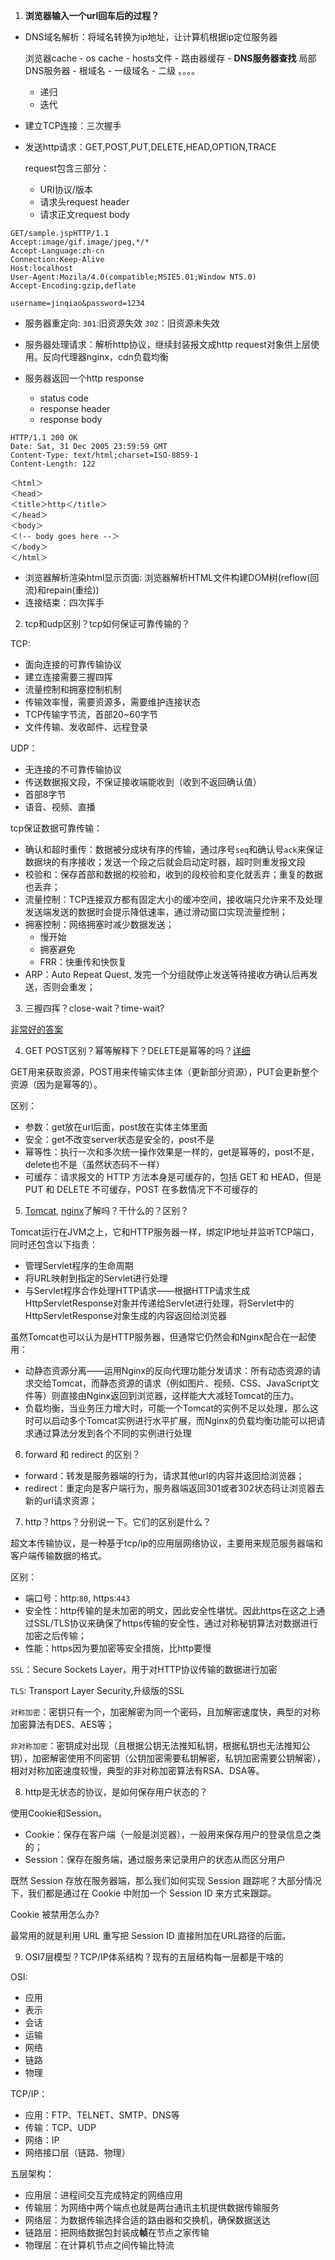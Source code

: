 1. **浏览器输入一个url回车后的过程？**

- DNS域名解析：将域名转换为ip地址，让计算机根据ip定位服务器

    浏览器cache - os cache - hosts文件 - 路由器缓存 - **DNS服务器查找**
局部DNS服务器 - 根域名 - 一级域名 - 二级 。。。。

  - 递归
  - 迭代  

- 建立TCP连接：三次握手

- 发送http请求：GET,POST,PUT,DELETE,HEAD,OPTION,TRACE

    request包含三部分：

  - URI协议/版本
  - 请求头request header
  - 请求正文request body
```http request
GET/sample.jspHTTP/1.1
Accept:image/gif.image/jpeg,*/*
Accept-Language:zh-cn
Connection:Keep-Alive
Host:localhost
User-Agent:Mozila/4.0(compatible;MSIE5.01;Window NT5.0)
Accept-Encoding:gzip,deflate

username=jinqiao&password=1234

```
- 服务器重定向: `301`:旧资源失效 `302`：旧资源未失效
- 服务器处理请求：解析http协议，继续封装报文成http request对象供上层使用。反向代理器nginx，cdn负载均衡
- 服务器返回一个http response

    - status code
    - response header
    - response body
```http request
HTTP/1.1 200 OK
Date: Sat, 31 Dec 2005 23:59:59 GMT
Content-Type: text/html;charset=ISO-8859-1
Content-Length: 122

＜html＞
＜head＞
＜title＞http＜/title＞
＜/head＞
＜body＞
＜!-- body goes here --＞
＜/body＞
＜/html＞
```
- 浏览器解析渲染html显示页面: 浏览器解析HTML文件构建DOM树(reflow(回流)和repain(重绘))
- 连接结束：四次挥手

2. tcp和udp区别？tcp如何保证可靠传输的？

TCP:

- 面向连接的可靠传输协议
- 建立连接需要三握四挥
- 流量控制和拥塞控制机制
- 传输效率慢，需要资源多，需要维护连接状态
- TCP传输字节流，首部20~60字节
- 文件传输、发收邮件、远程登录

UDP：

- 无连接的不可靠传输协议
- 传送数据报文段，不保证接收端能收到（收到不返回确认值）
- 首部8字节
- 语音、视频、直播

tcp保证数据可靠传输：

- 确认和超时重传：数据被分成块有序的传输，通过序号`seq`和确认号`ack`来保证数据块的有序接收；发送一个段之后就会启动定时器，超时则重发报文段
- 校验和：保存首部和数据的校验和，收到的段校验和变化就丢弃；重复的数据也丢弃；
- 流量控制：TCP连接双方都有固定大小的缓冲空间，接收端只允许来不及处理发送端发送的数据时会提示降低速率，通过滑动窗口实现流量控制；
- 拥塞控制：网络拥塞时减少数据发送；
  - 慢开始
  - 拥塞避免
  - FRR：快重传和快恢复
- ARP：Auto Repeat Quest, 发完一个分组就停止发送等待接收方确认后再发送，否则会重发；

3. 三握四挥？close-wait？time-wait?

[非常好的答案](https://blog.csdn.net/qzcsu/article/details/72861891)

4. GET POST区别？幂等解释下？DELETE是幂等的吗？[详细](https://github.com/CyC2018/CS-Notes/blob/master/notes/HTTP.md#%E4%B9%9Dget-%E5%92%8C-post-%E6%AF%94%E8%BE%83)

GET用来获取资源，POST用来传输实体主体（更新部分资源），PUT会更新整个资源（因为是幂等的）。

区别：
- 参数：get放在url后面，post放在实体主体里面
- 安全：get不改变server状态是安全的，post不是
- 幂等性：执行一次和多次统一操作效果是一样的，get是幂等的，post不是，delete也不是（虽然状态码不一样）
- 可缓存：请求报文的 HTTP 方法本身是可缓存的，包括 GET 和 HEAD，但是 PUT 和 DELETE 不可缓存，POST 在多数情况下不可缓存的

5. [Tomcat](https://www.zhihu.com/question/32212996), [nginx](https://juejin.im/post/5e982d4b51882573b0474c07#heading-0)了解吗？干什么的？区别？

Tomcat运行在JVM之上，它和HTTP服务器一样，绑定IP地址并监听TCP端口，同时还包含以下指责：

- 管理Servlet程序的生命周期
- 将URL映射到指定的Servlet进行处理
- 与Servlet程序合作处理HTTP请求——根据HTTP请求生成HttpServletResponse对象并传递给Servlet进行处理，将Servlet中的HttpServletResponse对象生成的内容返回给浏览器

虽然Tomcat也可以认为是HTTP服务器，但通常它仍然会和Nginx配合在一起使用：

- 动静态资源分离——运用Nginx的反向代理功能分发请求：所有动态资源的请求交给Tomcat，而静态资源的请求（例如图片、视频、CSS、JavaScript文件等）则直接由Nginx返回到浏览器，这样能大大减轻Tomcat的压力。
- 负载均衡，当业务压力增大时，可能一个Tomcat的实例不足以处理，那么这时可以启动多个Tomcat实例进行水平扩展，而Nginx的负载均衡功能可以把请求通过算法分发到各个不同的实例进行处理

6. forward 和 redirect 的区别？

- forward：转发是服务器端的行为，请求其他url的内容并返回给浏览器；
- redirect：重定向是客户端行为，服务器端返回301或者302状态码让浏览器去新的url请求资源；

7. http？https？分别说一下。它们的区别是什么？

超文本传输协议，是一种基于tcp/ip的应用层网络协议，主要用来规范服务器端和客户端传输数据的格式。

区别：
- 端口号：http:`80`, https:`443`
- 安全性：http传输的是未加密的明文，因此安全性堪忧。因此https在这之上通过SSL/TLS协议来确保了https传输的安全性，通过对称秘钥算法对数据进行加密之后传输；
- 性能：https因为要加密等安全措施，比http要慢

`SSL`：Secure Sockets Layer，用于对HTTP协议传输的数据进行加密

`TLS`: Transport Layer Security,升级版的SSL

`对称加密`：密钥只有一个，加密解密为同一个密码，且加解密速度快，典型的对称加密算法有DES、AES等；

`非对称加密`：密钥成对出现（且根据公钥无法推知私钥，根据私钥也无法推知公钥），加密解密使用不同密钥（公钥加密需要私钥解密，私钥加密需要公钥解密），相对对称加密速度较慢，典型的非对称加密算法有RSA、DSA等。

8. http是无状态的协议，是如何保存用户状态的？

使用Cookie和Session。
- Cookie：保存在客户端（一般是浏览器），一般用来保存用户的登录信息之类的；
- Session：保存在服务端，通过服务来记录用户的状态从而区分用户

既然 Session 存放在服务器端，那么我们如何实现 Session 跟踪呢？大部分情况下，我们都是通过在 Cookie 中附加一个 Session ID 来方式来跟踪。

Cookie 被禁用怎么办?

最常用的就是利用 URL 重写把 Session ID 直接附加在URL路径的后面。

9. OSI7层模型？TCP/IP体系结构？现有的五层结构每一层都是干啥的

OSI:
- 应用
- 表示
- 会话
- 运输
- 网络
- 链路
- 物理

TCP/IP：
- 应用：FTP、TELNET、SMTP、DNS等
- 传输：TCP、UDP
- 网络：IP
- 网络接口层（链路、物理）

五层架构：
- 应用层：进程间交互完成特定的网络应用
- 传输层：为网络中两个端点也就是两台通讯主机提供数据传输服务
- 网络层：为数据传输选择合适的路由器和交换机，确保数据送达
- 链路层：把网络数据包封装成**帧**在节点之家传输
- 物理层：在计算机节点之间传输比特流

